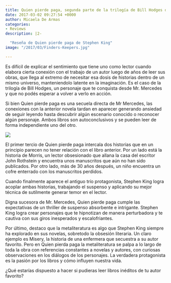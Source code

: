 ```yaml
---
title: Quien pierde paga, segunda parte de la trilogía de Bill Hodges de Stephen King
date: 2017-03-02 09:27:54 +0000
author: Micaela De Armas
categories:
- Reviews
description: |2-

  "Reseña de Quien pierde paga de Stephen King"
image: "/2017/03/Finders-Keepers.jpg"

---
```

Es difícil de explicar el sentimiento que tiene uno como lector cuando elabora cierta conexión con el trabajo de un autor luego de años de leer sus obras, que llega al extremo de necesitar esa dosis de historias dentro de un mismo universo, manteniendolo latente en la imaginación. Es el caso de la trilogía de Bill Hodges, un personaje que te conquista desde Mr. Mercedes y que no podés esperar a volver a verlo en acción.

Si bien Quien pierde paga es una secuela directa de Mr Mercedes, las conexiones con la anterior novela tardan en aparecer generando ansiedad de seguir leyendo hasta descubrir algún escenario conocido o reconocer algún personaje. Ambos libros son autoconclusivos y se pueden leer de forma independiente uno del otro.

![](/img/2017/03/rs-172373-42-53337184.jpg)

El primer tercio de Quien pierde paga intercala dos historias que en un principio parecen no tener relación con el libro anterior. Por un lado está la historia de Morris, un lector obsesionado que allana la casa del escritor John Rothstein y encuentra unos manuscritos que aún no han sido publicados. Por otro lado, más de 30 años después, un niño encuentra un cofre enterrado con los manuscritos perdidos.

Cuando finalmente aparece el antiguo trío protagonista, Stephen King logra acoplar ambas historias, trabajando el suspenso y aplicando su mejor técnica de sutilmente generar temor en el lector.

Digna sucesora de Mr. Mercedes, Quien pierde paga cumple las expectativas de un thriller de suspenso absorbente e intrigante. Stephen King logra crear personajes que te hipnotizan de manera perturbadora y te cautiva con sus giros inesperados y escalofriantes.

Por último, destaco que la metaliteratura es algo que Stephen King siempre ha explorado en sus novelas, sobretodo la obsesión literaria. Un claro ejemplo es Misery, la historia de una enfermera que secuestra a su autor favorito. Pero en Quien pierda paga la metaliteratura se palpa a lo largo de toda la obra con referencias constantes a novelas y autores, con curiosas observaciones en los diálogos de los personajes. La verdadera protagonista es la pasión por los libros y cómo influyen nuestra vida.

¿Qué estarías dispuesto a hacer si pudieras leer libros inéditos de tu autor favorito?